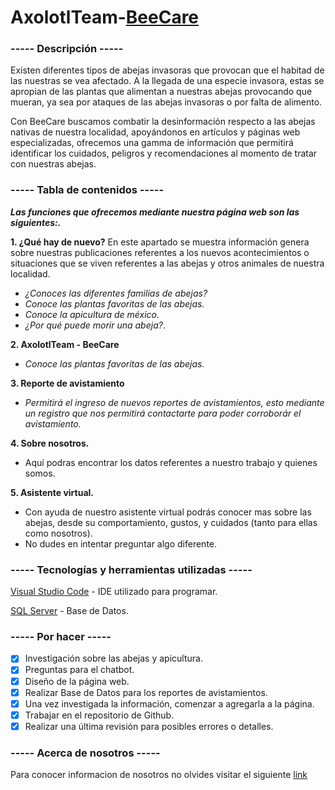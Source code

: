 # AxolotlTeam-[BeeCare](http://axolotlteam.com)
### ----- Descripción -----

Existen diferentes tipos de abejas invasoras que provocan que el habitad de las nuestras se vea afectado.
A la llegada de una especie invasora, estas se apropian de las plantas que alimentan a nuestras abejas  provocando que mueran, ya sea por ataques de las abejas invasoras o por falta de alimento.

Con BeeCare buscamos combatir la desinformación respecto a las abejas nativas de nuestra localidad, apoyándonos en artículos y páginas web especializadas, ofrecemos una gamma de información que permitirá identificar los cuidados, peligros y recomendaciones al momento de tratar con nuestras abejas.

### ----- Tabla de contenidos -----

**_Las funciones que ofrecemos mediante nuestra página web son las siguientes:._**

**1. ¿Qué hay de nuevo?**
En este apartado se muestra información genera sobre nuestras publicaciones referentes a los nuevos acontecimientos o situaciones que se viven referentes a las abejas y otros animales de nuestra localidad.
- _¿Conoces las diferentes familias de abejas?_
- _Conoce las plantas favoritas de las abejas._
- _Conoce la apicultura de méxico._
- _¿Por qué puede morir una abeja?_.

**2. AxolotlTeam - BeeCare**
- _Conoce las plantas favoritas de las abejas._

**3. Reporte de avistamiento**
- _Permitirá el ingreso de nuevos reportes de avistamientos, esto mediante un registro que nos permitirá contactarte
para poder corroborár el avistamiento._

**4. Sobre nosotros.**
- Aquí podras encontrar los datos referentes a nuestro trabajo y quienes somos.

**5. Asistente virtual.**
- Con  ayuda de nuestro asistente virtual podrás conocer mas sobre las abejas, desde su comportamiento, gustos, y cuidados (tanto para ellas como nosotros).
- No dudes en intentar preguntar algo diferente.
### ----- Tecnologías y herramientas utilizadas -----
[Visual Studio Code](#) - IDE utilizado para programar.

[SQL Server](#) - Base de Datos.


### ----- Por hacer -----
- [x] Investigación sobre las abejas y apicultura.
- [x] Preguntas para el chatbot.
- [x] Diseño de la página web.
- [x] Realizar Base de Datos para los reportes de avistamientos.
- [x] Una vez investigada la información, comenzar a agregarla a la página.
- [x] Trabajar en el repositorio de Github.
- [x] Realizar una última revisión para posibles errores o detalles.

### ----- Acerca de nosotros -----
Para conocer informacion de nosotros no olvides visitar el siguiente [link](http://axolotlteam.com/about.php)
